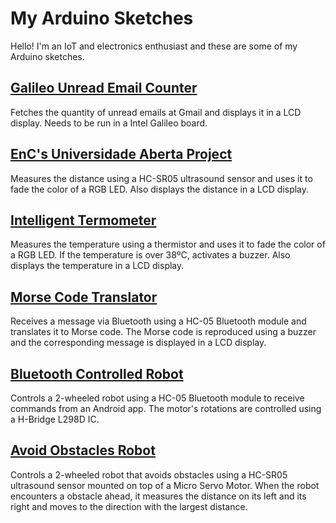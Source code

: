 My Arduino Sketches
=======
Hello! I'm an IoT and electronics enthusiast and these are some of my Arduino sketches.

## [Galileo Unread Email Counter](https://github.com/julianaklulo/arduino-sketches/blob/master/GalileoUnreadEmailCounter/GalileoUnreadEmailPython.ino)
Fetches the quantity of unread emails at Gmail and displays it in a LCD display. Needs to be run in a Intel Galileo board.

## [EnC's Universidade Aberta Project](https://github.com/julianaklulo/arduino-sketches/blob/master/HCSR05_RGB_LCD.ino)
Measures the distance using a HC-SR05 ultrasound sensor and uses it to fade the color of a RGB LED. Also displays the distance in a LCD display.

## [Intelligent Termometer](https://github.com/julianaklulo/arduino-sketches/blob/master/intelligentTermometer.ino)
Measures the temperature using a thermistor and uses it to fade the color of a RGB LED. If the temperature is over 38ºC, activates a buzzer. Also displays the temperature in a LCD display.

## [Morse Code Translator](https://github.com/julianaklulo/arduino-sketches/blob/master/MorseCodeTranslator.ino)
Receives a message via Bluetooth using a HC-05 Bluetooth module and translates it to Morse code. The Morse code is reproduced using a buzzer and the corresponding message is displayed in a LCD display.

## [Bluetooth Controlled Robot](https://github.com/julianaklulo/arduino-sketches/blob/master/robo_bluetooth.ino)
Controls a 2-wheeled robot using a HC-05 Bluetooth module to receive commands from an Android app. The motor's rotations are controlled using a H-Bridge L298D IC.

## [Avoid Obstacles Robot](https://github.com/julianaklulo/arduino-sketches/blob/master/robo_desvia_obstaculo.ino)
Controls a 2-wheeled robot that avoids obstacles using a HC-SR05 ultrasound sensor mounted on top of a Micro Servo Motor. When the robot encounters a obstacle ahead, it measures the distance on its left and its right and moves to the direction with the largest distance.